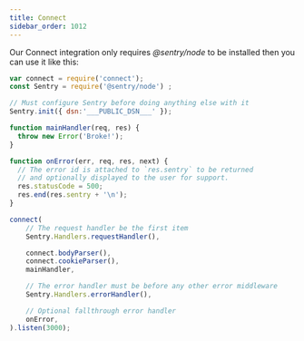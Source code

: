```yaml
---
title: Connect
sidebar_order: 1012
---
```


<!-- WIZARD -->

Our Connect integration only requires _@sentry/node_ to be installed then you can use it like this:

```javascript
var connect = require('connect');
const Sentry = require('@sentry/node') ;

// Must configure Sentry before doing anything else with it
Sentry.init({ dsn:'___PUBLIC_DSN___' });

function mainHandler(req, res) {
  throw new Error('Broke!');
}

function onError(err, req, res, next) {
  // The error id is attached to `res.sentry` to be returned
  // and optionally displayed to the user for support.
  res.statusCode = 500;
  res.end(res.sentry + '\n');
}

connect(
    // The request handler be the first item
    Sentry.Handlers.requestHandler(),

    connect.bodyParser(),
    connect.cookieParser(),
    mainHandler,

    // The error handler must be before any other error middleware
    Sentry.Handlers.errorHandler(),

    // Optional fallthrough error handler
    onError,
).listen(3000);
```
<!-- ENDWIZARD -->
